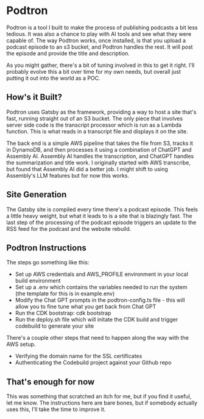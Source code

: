 # Podtron

Podtron is a tool I built to make the process of publishing podcasts a bit less tedious.  It was also a chance to play with AI tools and see what they were capable of.  The way Podtron works, once installed, is that you upload a podcast episode to an s3 bucket, and Podtron handles the rest.  It will post the episode and provide the title and description.  

As you might gather, there's a bit of tuning involved in this to get it right.  I'll probably evolve this a bit over time for my own needs, but overall just putting it out into the world as a POC.  

## How's it Built?

Podtron uses Gatsby as the framework, providing a way to host a site that's fast, running straight out of an S3 bucket.  The only piece that involves server side code is the transcript processor which is run as a Lambda function.  This is what reads in a transcript file and displays it on the site.

The back end is a simple AWS pipeline that takes the file from S3, tracks it in DynamoDB, and then processes it using a combination of ChatGPT and Assembly AI.  Assembly AI handles the transcription, and ChatGPT handles the summarization and title work.  I originally started with AWS transcribe, but found that Assembly AI did a better job.  I might shift to using Assembly's LLM features but for now this works.

## Site Generation

The Gatsby site is compiled every time there's a podcast episode.  This feels a little heavy weight, but what it leads to is a site that is blazingly fast.  The last step of the processing of the podcast episode triggers an update to the RSS feed for the podcast and the website rebuild.  

## Podtron Instructions

The steps go something like this: 

* Set up AWS credentials and AWS_PROFILE environment in your local build environment
* Set up a .env which contains the variables needed to run the system (the template for this is in example.env)
* Modify the Chat GPT prompts in the podtron-config.ts file - this will allow you to fine tune what you get back from Chat GPT
* Run the CDK bootstrap: cdk bootstrap
* Run the deploy.sh file which will initate the CDK build and trigger codebuild to generate your site

There's a couple other steps that need to happen along the way with the AWS setup.

* Verifying the domain name for the SSL certificates
* Authenticating the Codebuild project against your Github repo

## That's enough for now

This was something that scratched an itch for me, but if you find it useful, let me know.  The instructions here are bare bones, but if somebody actually uses this, I'll take the time to improve it.  
